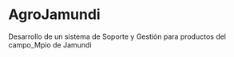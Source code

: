 # AgroJamundi
Desarrollo de un sistema de Soporte y Gestión para productos del campo_Mpio de Jamundi
